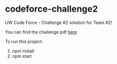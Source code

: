 # codeforce-challenge2
UW Code Force - Challenge #2 solution for Team #2! 

You can find the challenge pdf [here](https://www.uwcodeforce.ca/challenges/Challenge2.pdf)

To run this project:

1) npm install
2) npm start
